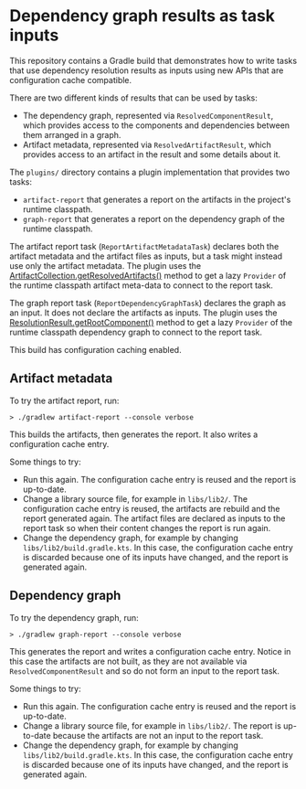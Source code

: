 # Dependency graph results as task inputs

This repository contains a Gradle build that demonstrates how to write tasks that use dependency resolution results as
inputs using new APIs that are configuration cache compatible.

There are two different kinds of results that can be used by tasks:

- The dependency graph, represented via `ResolvedComponentResult`, which provides access to the components and dependencies between them arranged in a graph.
- Artifact metadata, represented via `ResolvedArtifactResult`, which provides access to an artifact in the result and some details about it.

The `plugins/` directory contains a plugin implementation that provides two tasks:

- `artifact-report` that generates a report on the artifacts in the project's runtime classpath.
- `graph-report` that generates a report on the dependency graph of the runtime classpath.

The artifact report task (`ReportArtifactMetadataTask`) declares both the artifact metadata and the artifact files as inputs,
but a task might instead use only the artifact metadata. The plugin uses the [ArtifactCollection.getResolvedArtifacts()](https://docs.gradle.org/nightly/javadoc/org/gradle/api/artifacts/ArtifactCollection.html#getResolvedArtifacts--) method to get a lazy `Provider` of the runtime classpath artifact meta-data to connect to the report task.

The graph report task (`ReportDependencyGraphTask`) declares the graph as an input. It does not declare the artifacts
as inputs. The plugin uses the [ResolutionResult.getRootComponent()](https://docs.gradle.org/nightly/javadoc/org/gradle/api/artifacts/result/ResolutionResult.html#getRootComponent--)
method to get a lazy `Provider` of the runtime classpath dependency graph to connect to the report task. 

This build has configuration caching enabled.

## Artifact metadata

To try the artifact report, run:

`> ./gradlew artifact-report --console verbose`

This builds the artifacts, then generates the report. It also writes a configuration cache entry.

Some things to try:

- Run this again. The configuration cache entry is reused and the report is up-to-date.
- Change a library source file, for example in `libs/lib2/`. The configuration cache entry is reused, the artifacts are rebuild and the report generated again. The artifact files are declared as inputs to the report task so when their content changes the report is run again. 
- Change the dependency graph, for example by changing `libs/lib2/build.gradle.kts`. In this case, the configuration cache entry is discarded because one of its inputs have changed, and the report is generated again.

## Dependency graph

To try the dependency graph, run:

`> ./gradlew graph-report --console verbose`

This generates the report and writes a configuration cache entry. Notice in this case the artifacts are not
built, as they are not available via `ResolvedComponentResult` and so do not form an input to the report task.

Some things to try:

- Run this again. The configuration cache entry is reused and the report is up-to-date.
- Change a library source file, for example in `libs/lib2/`. The report is up-to-date because the artifacts are not an input to the report task. 
- Change the dependency graph, for example by changing `libs/lib2/build.gradle.kts`. In this case, the configuration cache entry is discarded because one of its inputs have changed, and the report is generated again.
